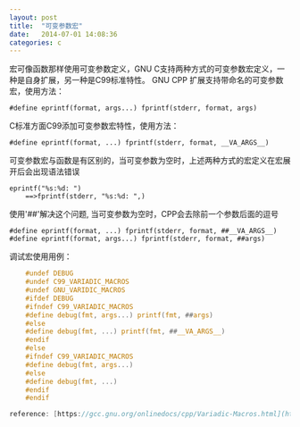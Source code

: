```yaml
---
layout: post
title:  "可变参数宏"
date:   2014-07-01 14:08:36
categories: c
---
```


宏可像函数那样使用可变参数定义，GNU C支持两种方式的可变参数宏定义，一种是自身扩展，另一种是C99标准特性。
GNU CPP 扩展支持带命名的可变参数宏，使用方法：

    #define eprintf(format, args...) fprintf(stderr, format, args)
    
C标准方面C99添加可变参数宏特性，使用方法：

    #define eprintf(format, ...) fprintf(stderr, format, __VA_ARGS__)
    
可变参数宏与函数是有区别的，当可变参数为空时，上述两种方式的宏定义在宏展开后会出现语法错误

    eprintf("%s:%d: ")
        ==>fprintf(stderr, "%s:%d: ",)

使用'##'解决这个问题, 当可变参数为空时，CPP会去除前一个参数后面的逗号

    #define eprintf(format, ...) fprintf(stderr, format, ##__VA_ARGS__)
    #define eprintf(format, args...) fprintf(stderr, format, ##args)

调试宏使用用例：
```c
    #undef DEBUG
    #undef C99_VARIADIC_MACROS
    #undef GNU_VARIDIC_MACROS
    #ifdef DEBUG
    #ifndef C99_VARIADIC_MACROS
    #define debug(fmt, args...) printf(fmt, ##args)
    #else
    #define debug(fmt, ...)	printf(fmt, ##__VA_ARGS__)
    #endif
    #else
    #ifndef C99_VARIADIC_MACROS
    #define debug(fmt, args...)
    #else
    #define debug(fmt, ...)
    #endif
    #endif

reference: [https://gcc.gnu.org/onlinedocs/cpp/Variadic-Macros.html](https://gcc.gnu.org/onlinedocs/cpp/Variadic-Macros.html)
